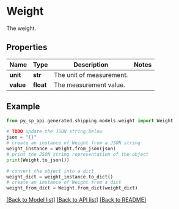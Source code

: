 # Weight

The weight.

## Properties

Name | Type | Description | Notes
------------ | ------------- | ------------- | -------------
**unit** | **str** | The unit of measurement. | 
**value** | **float** | The measurement value. | 

## Example

```python
from py_sp_api.generated.shipping.models.weight import Weight

# TODO update the JSON string below
json = "{}"
# create an instance of Weight from a JSON string
weight_instance = Weight.from_json(json)
# print the JSON string representation of the object
print(Weight.to_json())

# convert the object into a dict
weight_dict = weight_instance.to_dict()
# create an instance of Weight from a dict
weight_from_dict = Weight.from_dict(weight_dict)
```
[[Back to Model list]](../README.md#documentation-for-models) [[Back to API list]](../README.md#documentation-for-api-endpoints) [[Back to README]](../README.md)


